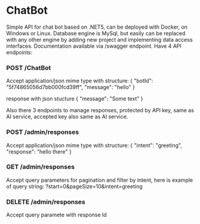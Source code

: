 # ChatBot

Simple API for chat bot based on .NET5, can be deployed with Docker, on Windows or Linux. 
Database engine is MySql, but easily can be replaced with any other engine by adding new project and implementing data access interfaces.
Documentation available via /swagger endpoint.
Have 4 API endpoints:
### POST /ChatBot 
Accept application/json mime type with structure:
{
  "botId": "5f74865056d7bb000fcd39ff",
  "message": "hello"
}

response with json stucture { "message": "Some text" }

Also there 3 endpoints to manage responses, protected by API key, same as AI service, accepted key also same as AI service.

### POST /admin/responses

Accept application/json mime type with structure:
{
  "intent": "greeting",
  "response": "hello there"
}
### GET /admin/responses
Accept query parameters for pagination and filter by intent, here is example of query string: ?start=0&pageSize=10&intent=greeting
### DELETE /admin/responses
Accept query paramete with response Id
